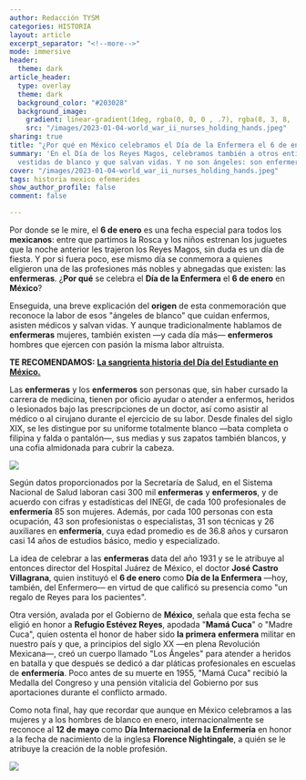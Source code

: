 ```yaml
---
author: Redacción TYSM
categories: HISTORIA
layout: article
excerpt_separator: "<!--more-->"
mode: immersive
header:
  theme: dark
article_header:
  type: overlay
  theme: dark
  background_color: "#203028"
  background_image:
    gradient: linear-gradient(1deg, rgba(0, 0, 0 , .7), rgba(8, 3, 8, .9))
    src: "/images/2023-01-04-world_war_ii_nurses_holding_hands.jpeg"
sharing: true
title: "¿Por qué en México celebramos el Día de la Enfermera el 6 de enero?"
summary: 'En el Día de los Reyes Magos, celebramos también a otros entidades bondadosas,
  vestidas de blanco y que salvan vidas. Y no son ángeles: son enfermeras…'
cover: "/images/2023-01-04-world_war_ii_nurses_holding_hands.jpeg"
tags: historia mexico efemerides
show_author_profile: false
comment: false

---
```

Por donde se le mire, el **6 de enero** es una fecha especial para todos los **mexicanos**: entre que partimos la Rosca y los niños estrenan los juguetes que la noche anterior les trajeron los Reyes Magos, sin duda es un día de fiesta. Y por si fuera poco, ese mismo día se conmemora a quienes eligieron una de las profesiones más nobles y abnegadas que existen: las **enfermeras**. ¿**Por qué** se celebra el **Día de la Enfermera** el **6 de enero** en **México**?

Enseguida, una breve explicación del **origen** de esta conmemoración que reconoce la labor de esos "ángeles de blanco" que cuidan enfermos, asisten médicos y salvan vidas. Y aunque tradicionalmente hablamos de **enfermeras** mujeres, también existen —y cada día más— **enfermeros** hombres que ejercen con pasión la misma labor altruista.

**TE RECOMENDAMOS:** [**La sangrienta historia del Día del Estudiante en México.**](https://blog.tonoysumariachi.com/historia/2022/06/16/la-sangrienta-historia-del-dia-del-estudiante-en-mexico.html)

Las **enfermeras** y los **enfermeros** son personas que, sin haber cursado la carrera de medicina, tienen por oficio ayudar o atender a enfermos, heridos o lesionados bajo las prescripciones de un doctor, así como asistir al médico o al cirujano durante el ejercicio de su labor. Desde finales del siglo XIX, se les distingue por su uniforme totalmente blanco —bata completa o filipina y falda o pantalón—, sus medias y sus zapatos también blancos, y una cofia almidonada para cubrir la cabeza.

![](https://upload.wikimedia.org/wikipedia/commons/thumb/6/67/009479-031_CLASE_A_ENFERMERAS_Y_PL%C3%81TICA_A_MUJERES_AGOSTO_16_1957_%2838009964145%29.jpg/1024px-009479-031_CLASE_A_ENFERMERAS_Y_PL%C3%81TICA_A_MUJERES_AGOSTO_16_1957_%2838009964145%29.jpg)

Según datos proporcionados por la Secretaría de Salud, en el Sistema Nacional de Salud laboran casi 300 mil **enfermeras** y **enfermeros**, y de acuerdo con cifras y estadísticas del INEGI, de cada 100 profesionales de **enfermería** 85 son mujeres. Además, por cada 100 personas con esta ocupación, 43 son profesionistas o especialistas, 31 son técnicas y 26 auxiliares en **enfermería**, cuya edad promedio es de 36.8 años y cursaron casi 14 años de estudios básico, medio y especializado.

La idea de celebrar a las **enfermeras** data del año 1931 y se le atribuye al entonces director del Hospital Juárez de México, el doctor **José Castro Villagrana**, quien instituyó el **6 de enero** como **Día de la Enfermera** —hoy, también, del Enfermero— en virtud de que calificó su presencia como "un regalo de Reyes para los pacientes".

Otra versión, avalada por el Gobierno de **México**, señala que esta fecha se eligió en honor a **Refugio Estévez Reyes**, apodada "**Mamá Cuca**" o "Madre Cuca", quien ostenta el honor de haber sido **la primera** **enfermera** militar en nuestro país y que, a principios del siglo XX —en plena Revolución Mexicana—, creó un cuerpo llamado "Los Ángeles" para atender a heridos en batalla y que después se dedicó a dar pláticas profesionales en escuelas de **enfermería**. Poco antes de su muerte en 1955, "Mamá Cuca" recibió la Medalla del Congreso y una pensión vitalicia del Gobierno por sus aportaciones durante el conflicto armado.

Como nota final, hay que recordar que aunque en México celebramos a las mujeres y a los hombres de blanco en enero, internacionalmente se reconoce al **12 de mayo** como **Día Internacional de la Enfermería** en honor a la fecha de nacimiento de la inglesa **Florence Nightingale**, a quién se le atribuye la creación de la noble profesión.

![](https://upload.wikimedia.org/wikipedia/commons/thumb/a/ab/Florence_Nightingale_%28H_Hering_NPG_x82368%29.jpg/552px-Florence_Nightingale_%28H_Hering_NPG_x82368%29.jpg)